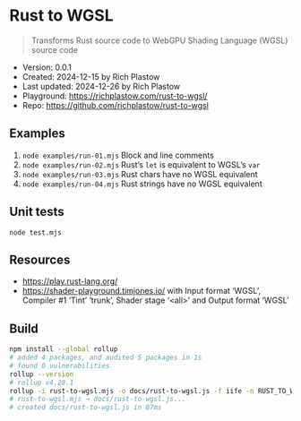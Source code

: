 # Rust to WGSL

> Transforms Rust source code to WebGPU Shading Language (WGSL) source code

- Version: 0.0.1
- Created: 2024-12-15 by Rich Plastow
- Last updated: 2024-12-26 by Rich Plastow
- Playground: <https://richplastow.com/rust-to-wgsl/>
- Repo: <https://github.com/richplastow/rust-to-wgsl>

## Examples

1. `node examples/run-01.mjs` Block and line comments
2. `node examples/run-02.mjs` Rust’s `let` is equivalent to WGSL’s `var`
3. `node examples/run-03.mjs` Rust chars have no WGSL equivalent
4. `node examples/run-04.mjs` Rust strings have no WGSL equivalent

## Unit tests

`node test.mjs`

## Resources

- <https://play.rust-lang.org/>
- <https://shader-playground.timjones.io/> with Input format ‘WGSL’, Compiler #1
  ‘Tint’ ‘trunk’, Shader stage ‘\<all>’ and Output format ‘WGSL’

## Build

```zsh
npm install --global rollup
# added 4 packages, and audited 5 packages in 1s
# found 0 vulnerabilities
rollup --version           
# rollup v4.28.1
rollup -i rust-to-wgsl.mjs -o docs/rust-to-wgsl.js -f iife -n RUST_TO_WGSL
# rust-to-wgsl.mjs → docs/rust-to-wgsl.js...
# created docs/rust-to-wgsl.js in 87ms
```
